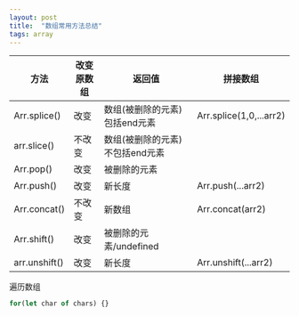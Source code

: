 ```yaml
---
layout: post
title:  "数组常用方法总结"
tags: array 
---
```








| 方法          | 改变原数组 | 返回值                     | 拼接数组                      |
| ------------- | ---------- | -------------------------- | --------------------------- |
| Arr.splice()  | 改变       | 数组(被删除的元素)包括end元素 | Arr.splice(1,0,...arr2)       |
| arr.slice()   | 不改变     | 数组(被删除的元素)不包括end元素   |                               |
| Arr.pop()     | 改变       | 被删除的元素               |                               |
| Arr.push()    | 改变       | 新长度                     | Arr.push(...arr2)             |
| Arr.concat()  | 不改变     | 新数组                     | Arr.concat(arr2)              |
| Arr.shift()   | 改变       | 被删除的元素/undefined     |                               |
| arr.unshift() | 改变       | 新长度                     | Arr.unshift(...arr2)          |

遍历数组

```javascript
for(let char of chars) {}
```

